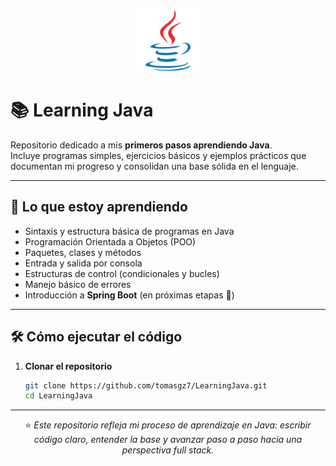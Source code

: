 <p align="center">
  <img src="https://raw.githubusercontent.com/devicons/devicon/master/icons/java/java-original.svg" alt="Java Logo" width="100"/>
</p>

# 📚 Learning Java

Repositorio dedicado a mis **primeros pasos aprendiendo Java**.  
Incluye programas simples, ejercicios básicos y ejemplos prácticos que documentan mi progreso y consolidan una base sólida en el lenguaje.

---

## 🧠 Lo que estoy aprendiendo

- Sintaxis y estructura básica de programas en Java  
- Programación Orientada a Objetos (POO)  
- Paquetes, clases y métodos  
- Entrada y salida por consola  
- Estructuras de control (condicionales y bucles)  
- Manejo básico de errores  
- Introducción a **Spring Boot** (en próximas etapas 🚀)

---

## 🛠️ Cómo ejecutar el código

1. **Clonar el repositorio**
   ```bash
   git clone https://github.com/tomasgz7/LearningJava.git
   cd LearningJava
---

<p align="center">
  ⭐ <i>Este repositorio refleja mi proceso de aprendizaje en Java: escribir código claro, entender la base y avanzar paso a paso hacia una perspectiva full stack.</i>
</p>
